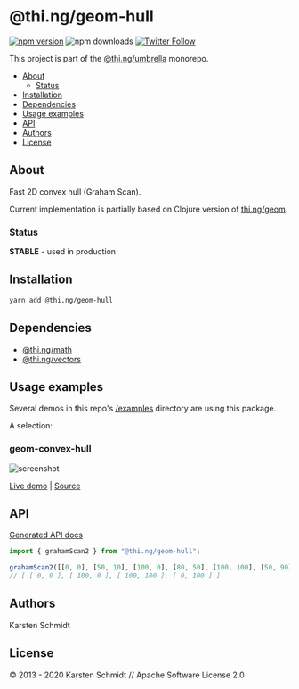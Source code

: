 <!-- This file is generated - DO NOT EDIT! -->

# @thi.ng/geom-hull

[![npm version](https://img.shields.io/npm/v/@thi.ng/geom-hull.svg)](https://www.npmjs.com/package/@thi.ng/geom-hull)
![npm downloads](https://img.shields.io/npm/dm/@thi.ng/geom-hull.svg)
[![Twitter Follow](https://img.shields.io/twitter/follow/thing_umbrella.svg?style=flat-square&label=twitter)](https://twitter.com/thing_umbrella)

This project is part of the
[@thi.ng/umbrella](https://github.com/thi-ng/umbrella/) monorepo.

- [About](#about)
  - [Status](#status)
- [Installation](#installation)
- [Dependencies](#dependencies)
- [Usage examples](#usage-examples)
- [API](#api)
- [Authors](#authors)
- [License](#license)

## About

Fast 2D convex hull (Graham Scan).

Current implementation is partially based on Clojure version of
[thi.ng/geom](http://thi.ng/geom).

### Status

**STABLE** - used in production

## Installation

```bash
yarn add @thi.ng/geom-hull
```

## Dependencies

- [@thi.ng/math](https://github.com/thi-ng/umbrella/tree/master/packages/math)
- [@thi.ng/vectors](https://github.com/thi-ng/umbrella/tree/master/packages/vectors)

## Usage examples

Several demos in this repo's
[/examples](https://github.com/thi-ng/umbrella/tree/master/examples)
directory are using this package.

A selection:

### geom-convex-hull <!-- NOTOC -->

![screenshot](https://raw.githubusercontent.com/thi-ng/umbrella/master/assets/examples/geom-convex-hull.png)

[Live demo](https://demo.thi.ng/umbrella/geom-convex-hull/) | [Source](https://github.com/thi-ng/umbrella/tree/master/examples/geom-convex-hull)

## API

[Generated API docs](https://docs.thi.ng/umbrella/geom-hull/)

```ts
import { grahamScan2 } from "@thi.ng/geom-hull";

grahamScan2([[0, 0], [50, 10], [100, 0], [80, 50], [100, 100], [50, 90], [0, 100]]);
// [ [ 0, 0 ], [ 100, 0 ], [ 100, 100 ], [ 0, 100 ] ]
```

## Authors

Karsten Schmidt

## License

&copy; 2013 - 2020 Karsten Schmidt // Apache Software License 2.0
